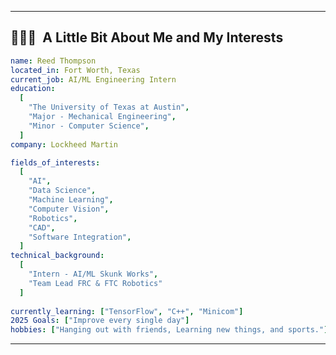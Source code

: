 
---
<h2> 👨🏻‍💻 &nbsp;A Little Bit About Me and My Interests</h2>

```yaml
name: Reed Thompson
located_in: Fort Worth, Texas
current_job: AI/ML Engineering Intern
education:
  [
    "The University of Texas at Austin",
    "Major - Mechanical Engineering",
    "Minor - Computer Science",
  ]
company: Lockheed Martin

fields_of_interests:
  [
    "AI",
    "Data Science",
    "Machine Learning",
    "Computer Vision",
    "Robotics",
    "CAD",
    "Software Integration",
  ]
technical_background:
  [
    "Intern - AI/ML Skunk Works",
    "Team Lead FRC & FTC Robotics"
  ]
  
currently_learning: ["TensorFlow", "C++", "Minicom"]
2025 Goals: ["Improve every single day"]
hobbies: ["Hanging out with friends, Learning new things, and sports."]
```
  
---  
  
<!-- <h2> 🚀 &nbsp;Some Tools I Have Used and Learned</h2>
n-wordmark.svg" width="45" height="45"/> -->


<p align="center">
  <img src="https://capsule-render.vercel.app
